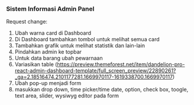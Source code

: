 ### Sistem Informasi Admin Panel

Request change:
1. Ubah warna card di Dashboard
2. Di Dashboard tambahkan tombol untuk melihat semua card
3. Tambahkan grafik untuk melihat statistik dan lain-lain
4. Pindahkan admin ke topbar
5. Untuk data barang ubah pewarnaan
6. Variasikan table (https://preview.themeforest.net/item/dandelion-pro-react-admin-dashboard-template/full_screen_preview/22890261?_ga=2.18516474.2101177281.1669970117-1619338700.1669970117)
7. Ubah pop-up menjadi form
8. masukkan drop down, time picker/time date, option, check box, toogle, text area, slider, wysiwyg editor pada form


